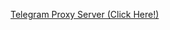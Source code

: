 
[Telegram Proxy Server (Click Here!)](tg://proxy?server=185.22.62.20&port=443&secret=ee59aa868eb6546fc8f45ef4e4ea3073de7777772e7365727665726f69642e636f6d)


